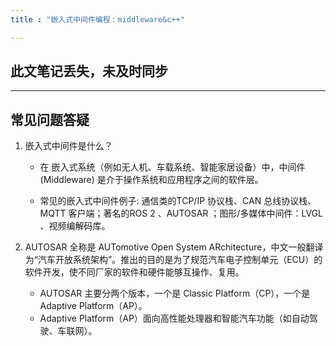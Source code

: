 ```yaml
---
title : "嵌入式中间件编程：middleware&c++"

---
```


## 此文笔记丢失，未及时同步

---

## 常见问题答疑

1. 嵌入式中间件是什么？

    - 在 嵌入式系统（例如无人机、车载系统、智能家居设备）中，中间件 (Middleware) 是介于操作系统和应用程序之间的软件层。

    - 常见的嵌入式中间件例子: 通信类的TCP/IP 协议栈、CAN 总线协议栈、MQTT 客户端；著名的ROS 2 、AUTOSAR ；图形/多媒体中间件：LVGL 、视频编解码库。
2. AUTOSAR 全称是 AUTomotive Open System ARchitecture，中文一般翻译为“汽车开放系统架构”。推出的目的是为了规范汽车电子控制单元（ECU）的软件开发，使不同厂家的软件和硬件能够互操作、复用。

    - AUTOSAR 主要分两个版本，一个是 Classic Platform（CP），一个是 Adaptive Platform（AP）。
    - Adaptive Platform（AP）面向高性能处理器和智能汽车功能（如自动驾驶、车联网）。


